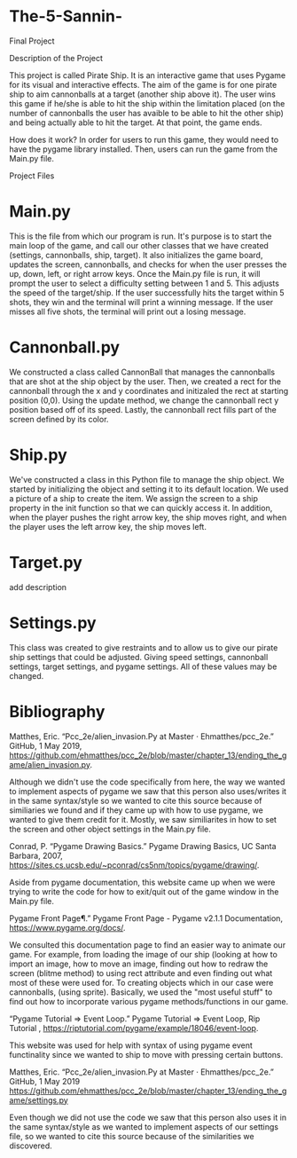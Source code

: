 # The-5-Sannin-
Final Project 

Description of the Project

This project is called Pirate Ship. It is an interactive game that uses Pygame for its visual and interactive effects. 
The aim of the game is for one pirate ship to aim cannonballs at a target (another ship above it). 
The user wins this game if he/she is able to hit the ship within the limitation placed (on the number of cannonballs the user has avaible to be able to hit the other ship) and being actually able to hit the target. At that point, the game ends.

How does it work?
In order for users to run this game, they would need to have the pygame library installed. Then, users can run the game from the Main.py file. 

Project Files 

# Main.py

 This is the file from which our program is run. It's purpose is to start the main loop of the game, and call our other classes that we have created (settings, cannonballs, ship, target). It also initializes the game board, updates the screen, cannonballs, and checks for when the user presses the up, down, left, or right arrow keys. Once the Main.py file is run, it will prompt the user to select a difficulty setting between 1 and 5. This adjusts the speed of the target/ship. If the user successfully hits the target within 5 shots, they win and the terminal will print a winning message. If the user misses all five shots, the terminal will print out a losing message. 

# Cannonball.py

We constructed a class called CannonBall that manages the cannonballs that are shot at the ship object by the user. Then, we created a rect for the cannonball through the x and y coordinates and initizaled the rect at starting position (0,0). Using the update method, we change the cannonball rect y position based off of its speed. Lastly, the cannonball rect fills part of the screen defined by its color. 

# Ship.py

We've constructed a class in this Python file to manage the ship object. We started by initializing the object and setting it to its default location. We used a picture of a ship to create the item. We assign the screen to a ship property in the init function so that we can quickly access it. In addition, when the player pushes the right arrow key, the ship moves right, and when the player uses the left arrow key, the ship moves left. 

# Target.py

 add description 

# Settings.py

This class was created to give restraints and to allow us to give our pirate ship settings that could be adjusted. Giving speed settings, cannonball settings, target settings, and pygame settings. All of these values may be changed. 

# Bibliography  

Matthes, Eric. “Pcc_2e/alien_invasion.Py at Master · Ehmatthes/pcc_2e.” GitHub, 1 May 2019, https://github.com/ehmatthes/pcc_2e/blob/master/chapter_13/ending_the_game/alien_invasion.py. 

Although we didn't use the code specifically from here, the way we wanted to implement aspects of pygame we saw that this person also uses/writes it in the same syntax/style so we wanted to cite this source because of similiaries we found and if they came up with how to use pygame, we wanted to give them credit for it. Mostly, we saw similiarites in how to set the screen and other object settings in the Main.py file. 

Conrad, P. “Pygame Drawing Basics.” Pygame Drawing Basics, UC Santa Barbara, 2007, https://sites.cs.ucsb.edu/~pconrad/cs5nm/topics/pygame/drawing/. 

  Aside from pygame documentation, this website came up when we were trying to write the code for how to exit/quit out of the game window in the Main.py file.  

Pygame Front Page¶.” Pygame Front Page - Pygame v2.1.1 Documentation, https://www.pygame.org/docs/. 

  We consulted this documentation page to find an easier way to animate our game. For example, from loading the image of our ship (looking at how to import an image, how to move an image, finding out how to redraw the screen (blitme method) to using rect attribute and even finding out what most of these were used for. To creating objects which in our case were cannonballs, (using sprite). Basically, we used the "most useful stuff" to find out how to incorporate various pygame methods/functions in our game. 

“Pygame Tutorial =&gt; Event Loop.” Pygame Tutorial =&gt; Event Loop, Rip Tutorial , https://riptutorial.com/pygame/example/18046/event-loop. 

  This website was used for help with syntax of using pygame event functinality since we wanted to ship to move with pressing certain buttons. 
  
  
Matthes, Eric. “Pcc_2e/alien_invasion.Py at Master · Ehmatthes/pcc_2e.” GitHub, 1 May 2019
https://github.com/ehmatthes/pcc_2e/blob/master/chapter_13/ending_the_game/settings.py 

Even though we did not use the code we saw that this person also uses it in the same syntax/style as we wanted to implement aspects of our settings file, so we wanted to cite this source because of the similarities we discovered. 
